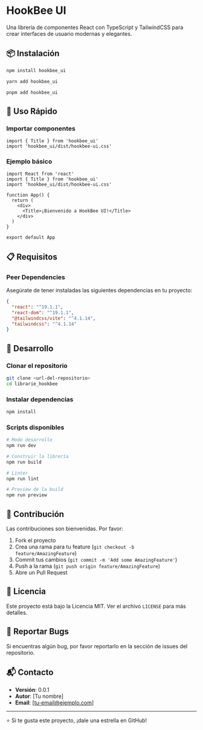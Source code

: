 # HookBee UI

Una librería de componentes React con TypeScript y TailwindCSS para crear interfaces de usuario modernas y elegantes.

## 📦 Instalación

```bash
npm install hookbee_ui
```

```bash
yarn add hookbee_ui
```

```bash
pnpm add hookbee_ui
```

## 🚀 Uso Rápido

### Importar componentes

```tsx
import { Title } from 'hookbee_ui'
import 'hookbee_ui/dist/hookbee-ui.css'
```

### Ejemplo básico

```tsx
import React from 'react'
import { Title } from 'hookbee_ui'
import 'hookbee_ui/dist/hookbee-ui.css'

function App() {
  return (
    <div>
      <Title>¡Bienvenido a HookBee UI!</Title>
    </div>
  )
}

export default App
```
## 📋 Requisitos

### Peer Dependencies

Asegúrate de tener instaladas las siguientes dependencias en tu proyecto:

```json
{
  "react": "^19.1.1",
  "react-dom": "^19.1.1",
  "@tailwindcss/vite": "^4.1.14",
  "tailwindcss": "^4.1.14"
}
```

## 🔧 Desarrollo

### Clonar el repositorio

```bash
git clone <url-del-repositorio>
cd librarie_hookbee
```

### Instalar dependencias

```bash
npm install
```

### Scripts disponibles

```bash
# Modo desarrollo
npm run dev

# Construir la librería
npm run build

# Linter
npm run lint

# Preview de la build
npm run preview
```


## 🤝 Contribución

Las contribuciones son bienvenidas. Por favor:

1. Fork el proyecto
2. Crea una rama para tu feature (`git checkout -b feature/AmazingFeature`)
3. Commit tus cambios (`git commit -m 'Add some AmazingFeature'`)
4. Push a la rama (`git push origin feature/AmazingFeature`)
5. Abre un Pull Request

## 📝 Licencia

Este proyecto está bajo la Licencia MIT. Ver el archivo `LICENSE` para más detalles.

## 🐛 Reportar Bugs

Si encuentras algún bug, por favor reportarlo en la sección de issues del repositorio.

## 📬 Contacto

- **Versión**: 0.0.1
- **Autor**: [Tu nombre]
- **Email**: [tu-email@ejemplo.com]

---

⭐ Si te gusta este proyecto, ¡dale una estrella en GitHub!